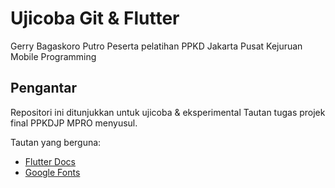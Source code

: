 # Ujicoba Git & Flutter 

Gerry Bagaskoro Putro
Peserta pelatihan PPKD Jakarta Pusat
Kejuruan Mobile Programming

## Pengantar

Repositori ini ditunjukkan untuk ujicoba & eksperimental 
Tautan tugas projek final PPKDJP MPRO menyusul.

Tautan yang berguna:
- [Flutter Docs](https://docs.flutter.dev/)
- [Google Fonts](https://fonts.google.com/)